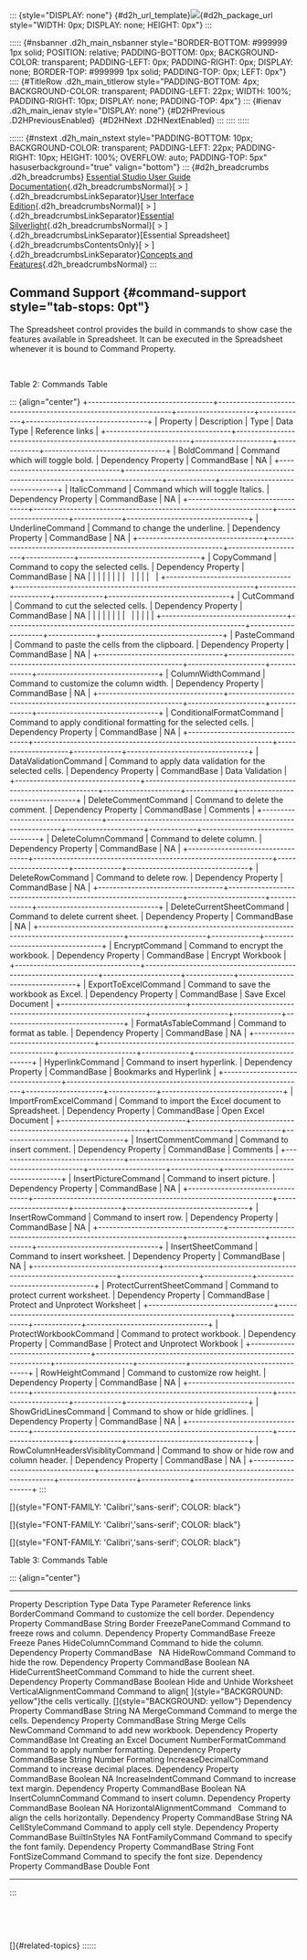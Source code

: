 ::: {style="DISPLAY: none"}
[](ms-xhelp:///?Id=d2h_url_template){#d2h_url_template}![](!package_url!){#d2h_package_url style="WIDTH: 0px; DISPLAY: none; HEIGHT: 0px"}
:::

::::: {#nsbanner .d2h_main_nsbanner style="BORDER-BOTTOM: #999999 1px solid; POSITION: relative; PADDING-BOTTOM: 0px; BACKGROUND-COLOR: transparent; PADDING-LEFT: 0px; PADDING-RIGHT: 0px; DISPLAY: none; BORDER-TOP: #999999 1px solid; PADDING-TOP: 0px; LEFT: 0px"}
:::: {#TitleRow .d2h_main_titlerow style="PADDING-BOTTOM: 4px; BACKGROUND-COLOR: transparent; PADDING-LEFT: 22px; WIDTH: 100%; PADDING-RIGHT: 10px; DISPLAY: none; PADDING-TOP: 4px"}
::: {#ienav .d2h_main_ienav style="DISPLAY: none"}
[](ms-xhelp:///?Id=d168ab2b-16e7-4c8a-9892-66b05796144a){#D2HPrevious .D2HPreviousEnabled}  [](ms-xhelp:///?Id=bc7b2eeb-dc61-4150-baca-ac07039fa9f0){#D2HNext .D2HNextEnabled}
:::
::::
:::::

:::::: {#nstext .d2h_main_nstext style="PADDING-BOTTOM: 10px; BACKGROUND-COLOR: transparent; PADDING-LEFT: 22px; PADDING-RIGHT: 10px; HEIGHT: 100%; OVERFLOW: auto; PADDING-TOP: 5px" hasuserbackground="true" valign="bottom"}
::: {#d2h_breadcrumbs .d2h_breadcrumbs}
[Essential Studio User Guide Documentation](ms-xhelp:///?Id=12457748-09e3-4d74-a240-8e049cedf030){.d2h_breadcrumbsNormal}[ \> ]{.d2h_breadcrumbsLinkSeparator}[User Interface Edition](ms-xhelp:///?Id=c29296b7-531c-413b-a0ec-488ca1f7f669){.d2h_breadcrumbsNormal}[ \> ]{.d2h_breadcrumbsLinkSeparator}[Essential Silverlight](ms-xhelp:///?Id=66221bd1-ba2e-43c2-94a7-618f50e01d24){.d2h_breadcrumbsNormal}[ \> ]{.d2h_breadcrumbsLinkSeparator}[Essential Spreadsheet]{.d2h_breadcrumbsContentsOnly}[ \> ]{.d2h_breadcrumbsLinkSeparator}[Concepts and Features](ms-xhelp:///?Id=56efc3c9-36bc-4be8-94d9-f1938dfb1d73){.d2h_breadcrumbsNormal}
:::

## Command Support {#command-support style="tab-stops: 0pt"}

The Spreadsheet control provides the build in commands to show case the features available in Spreadsheet. It can be executed in the Spreadsheet whenever it is bound to Command Property.

 

Table 2: Commands Table

::: {align="center"}
+----------------------------------+-----------------------------------------------------------------+---------------------+-------------+---------------------------------+
| Property                         | Description                                                     | Type                | Data Type   | Reference links                 |
+----------------------------------+-----------------------------------------------------------------+---------------------+-------------+---------------------------------+
| BoldCommand                      | Command which will toggle bold.                                 | Dependency Property | CommandBase | NA                              |
+----------------------------------+-----------------------------------------------------------------+---------------------+-------------+---------------------------------+
| ItalicCommand                    | Command which will toggle Italics.                              | Dependency Property | CommandBase | NA                              |
+----------------------------------+-----------------------------------------------------------------+---------------------+-------------+---------------------------------+
| UnderlineCommand                 | Command to change the underline.                                | Dependency Property | CommandBase | NA                              |
+----------------------------------+-----------------------------------------------------------------+---------------------+-------------+---------------------------------+
| CopyCommand                      | Command to copy the selected cells.                             | Dependency Property | CommandBase | NA                              |
|                                  |                                                                 |                     |             |                                 |
|                                  |                                                                 |                     |             |                                 |
+----------------------------------+-----------------------------------------------------------------+---------------------+-------------+---------------------------------+
| CutCommand                       | Command to cut the selected cells.                              | Dependency Property | CommandBase | NA                              |
|                                  |                                                                 |                     |             |                                 |
|                                  |                                                                 |                     |             |                                 |
+----------------------------------+-----------------------------------------------------------------+---------------------+-------------+---------------------------------+
| PasteCommand                     | Command to paste the cells from the clipboard.                  | Dependency Property | CommandBase | NA                              |
+----------------------------------+-----------------------------------------------------------------+---------------------+-------------+---------------------------------+
| ColumnWidthCommand               | Command to customize the column width.                          | Dependency Property | CommandBase | NA                              |
+----------------------------------+-----------------------------------------------------------------+---------------------+-------------+---------------------------------+
| ConditionalFormatCommand         | Command to apply conditional formatting for the selected cells. | Dependency Property | CommandBase | NA                              |
+----------------------------------+-----------------------------------------------------------------+---------------------+-------------+---------------------------------+
| DataValidationCommand            | Command to apply data validation for the selected cells.        | Dependency Property | CommandBase | Data Validation                 |
+----------------------------------+-----------------------------------------------------------------+---------------------+-------------+---------------------------------+
| DeleteCommentCommand             | Command to delete the comment.                                  | Dependency Property | CommandBase | Comments                        |
+----------------------------------+-----------------------------------------------------------------+---------------------+-------------+---------------------------------+
| DeleteColumnCommand              | Command to delete column.                                       | Dependency Property | CommandBase | NA                              |
+----------------------------------+-----------------------------------------------------------------+---------------------+-------------+---------------------------------+
| DeleteRowCommand                 | Command to delete row.                                          | Dependency Property | CommandBase | NA                              |
+----------------------------------+-----------------------------------------------------------------+---------------------+-------------+---------------------------------+
| DeleteCurrentSheetCommand        | Command to delete current sheet.                                | Dependency Property | CommandBase | NA                              |
+----------------------------------+-----------------------------------------------------------------+---------------------+-------------+---------------------------------+
| EncryptCommand                   | Command to encrypt the workbook.                                | Dependency Property | CommandBase | Encrypt Workbook                |
+----------------------------------+-----------------------------------------------------------------+---------------------+-------------+---------------------------------+
| ExportToExcelCommand             | Command to save the workbook as Excel.                          | Dependency Property | CommandBase | Save Excel Document             |
+----------------------------------+-----------------------------------------------------------------+---------------------+-------------+---------------------------------+
| FormatAsTableCommand             | Command to format as table.                                     | Dependency Property | CommandBase | NA                              |
+----------------------------------+-----------------------------------------------------------------+---------------------+-------------+---------------------------------+
| HyperlinkCommand                 | Command to insert hyperlink.                                    | Dependency Property | CommandBase | Bookmarks and Hyperlink         |
+----------------------------------+-----------------------------------------------------------------+---------------------+-------------+---------------------------------+
| ImportFromExcelCommand           | Command to import the Excel document to Spreadsheet.            | Dependency Property | CommandBase | Open Excel Document             |
+----------------------------------+-----------------------------------------------------------------+---------------------+-------------+---------------------------------+
| InsertCommentCommand             | Command to insert comment.                                      | Dependency Property | CommandBase | Comments                        |
+----------------------------------+-----------------------------------------------------------------+---------------------+-------------+---------------------------------+
| InsertPictureCommand             | Command to insert picture.                                      | Dependency Property | CommandBase | NA                              |
+----------------------------------+-----------------------------------------------------------------+---------------------+-------------+---------------------------------+
| InsertRowCommand                 | Command to insert row.                                          | Dependency Property | CommandBase | NA                              |
+----------------------------------+-----------------------------------------------------------------+---------------------+-------------+---------------------------------+
| InsertSheetCommand               | Command to insert worksheet.                                    | Dependency Property | CommandBase | NA                              |
+----------------------------------+-----------------------------------------------------------------+---------------------+-------------+---------------------------------+
| ProtectCurrentSheetCommand       | Command to protect current worksheet.                           | Dependency Property | CommandBase | Protect and Unprotect Worksheet |
+----------------------------------+-----------------------------------------------------------------+---------------------+-------------+---------------------------------+
| ProtectWorkbookCommand           | Command to protect workbook.                                    | Dependency Property | CommandBase | Protect and Unprotect Workbook  |
+----------------------------------+-----------------------------------------------------------------+---------------------+-------------+---------------------------------+
| RowHeightCommand                 | Command to customize row height.                                | Dependency Property | CommandBase | NA                              |
+----------------------------------+-----------------------------------------------------------------+---------------------+-------------+---------------------------------+
| ShowGridLinesCommand             | Command to show or hide gridlines.                              | Dependency Property | CommandBase | NA                              |
+----------------------------------+-----------------------------------------------------------------+---------------------+-------------+---------------------------------+
| RowColumnHeadersVisiblityCommand | Command to show or hide row and column header.                  | Dependency Property | CommandBase | NA                              |
+----------------------------------+-----------------------------------------------------------------+---------------------+-------------+---------------------------------+
:::

[]{style="FONT-FAMILY: 'Calibri','sans-serif'; COLOR: black"} 

[]{style="FONT-FAMILY: 'Calibri','sans-serif'; COLOR: black"} 

[]{style="FONT-FAMILY: 'Calibri','sans-serif'; COLOR: black"} 

Table 3: Commands Table

::: {align="center"}
  ------------------------------ ----------------------------------------------------------------------------------------------------- --------------------- ------------- --------------- ----------------------------
  Property                       Description                                                                                           Type                  Data Type     Parameter       Reference links
  BorderCommand                  Command to customize the cell border.                                                                 Dependency Property   CommandBase   String          Border
  FreezePaneCommand              Command to freeze rows and column.                                                                    Dependency Property   CommandBase   Freeze          Freeze Panes
  HideColumnCommand              Command to hide the column.                                                                           Dependency Property   CommandBase                   NA
  HideRowCommand                 Command to hide the row.                                                                              Dependency Property   CommandBase   Boolean         NA
  HideCurrentSheetCommand        Command to hide the current sheet.                                                                    Dependency Property   CommandBase   Boolean         Hide and Unhide Worksheet
  VerticalAlignmentCommand       Command to align[ ]{style="BACKGROUND: yellow"}the cells vertically. []{style="BACKGROUND: yellow"}   Dependency Property   CommandBase   String          NA
  MergeCommand                   Command to merge the cells.                                                                           Dependency Property   CommandBase   String          Merge Cells
  NewCommand                     Command to add new workbook.                                                                          Dependency Property   CommandBase   Int             Creating an Excel Document
  NumberFormatCommand            Command to apply number formatting.                                                                   Dependency Property   CommandBase   String          Number Formating
  IncreaseDecimalCommand         Command to increase decimal places.                                                                   Dependency Property   CommandBase   Boolean         NA
  IncreaseIndentCommand          Command to increase text margin.                                                                      Dependency Property   CommandBase   Boolean         NA
  InsertColumnCommand            Command to insert column.                                                                             Dependency Property   CommandBase   Boolean         NA
  HorizontalAlignmentCommand     Command to align the cells horizontally.                                                              Dependency Property   CommandBase   String          NA
  CellStyleCommand               Command to apply cell style.                                                                          Dependency Property   CommandBase   BuiltInStyles   NA
  FontFamilyCommand              Command to specify the font family.                                                                   Dependency Property   CommandBase   String          Font
  FontSizeCommand                Command to specify the font size.                                                                     Dependency Property   CommandBase   Double          Font
  ------------------------------ ----------------------------------------------------------------------------------------------------- --------------------- ------------- --------------- ----------------------------
:::

 

 

[]{#related-topics}
::::::
